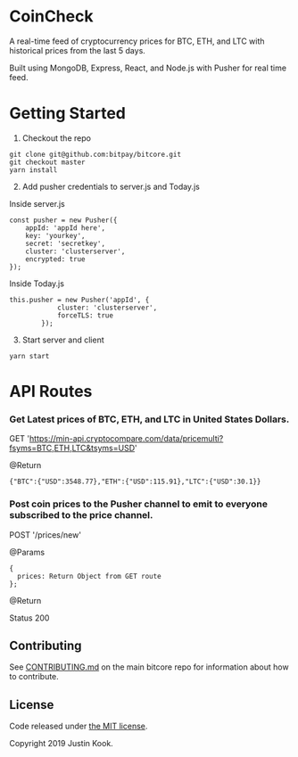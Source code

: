 # CoinCheck

A real-time feed of cryptocurrency prices for BTC, ETH, and LTC with historical prices from the last 5 days.

Built using MongoDB, Express, React, and Node.js with Pusher for real time feed.

# Getting Started

1. Checkout the repo

```
git clone git@github.com:bitpay/bitcore.git
git checkout master
yarn install
```

2. Add pusher credentials to server.js and Today.js

Inside server.js

```
const pusher = new Pusher({
    appId: 'appId here',
    key: 'yourkey',
    secret: 'secretkey',
    cluster: 'clusterserver',
    encrypted: true
});
```

Inside Today.js

```
this.pusher = new Pusher('appId', {
			cluster: 'clusterserver',
			forceTLS: true
		});
```

3. Start server and client

```
yarn start
```

# API Routes

### Get Latest prices of BTC, ETH, and LTC in United States Dollars.

GET 'https://min-api.cryptocompare.com/data/pricemulti?fsyms=BTC,ETH,LTC&tsyms=USD'

@Return

```
{"BTC":{"USD":3548.77},"ETH":{"USD":115.91},"LTC":{"USD":30.1}}
```

### Post coin prices to the Pusher channel to emit to everyone subscribed to the price channel.

POST '/prices/new'

@Params

```
{
  prices: Return Object from GET route
};
```

@Return

Status 200

## Contributing

See [CONTRIBUTING.md](https://github.com/bitpay/bitcore) on the main bitcore repo for information about how to contribute.

## License

Code released under [the MIT license](https://github.com/justinkook/CoinCheck/blob/master/LICENSE).

Copyright 2019 Justin Kook.
